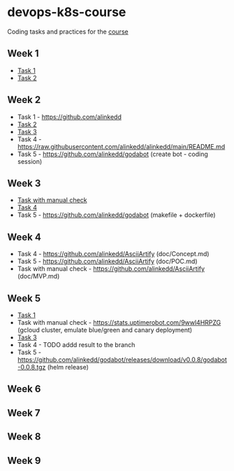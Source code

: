 # devops-k8s-course

Coding tasks and practices for the [course](https://prometheus.org.ua/prometheus-plus/devops_and_kubernetes/)

## Week 1

- [Task 1](https://github.com/alinkedd/devops-k8s-course/tree/module1-task1-script)
- [Task 2](https://github.com/alinkedd/devops-k8s-course/tree/module1-task2-build-ship-run)

## Week 2

- Task 1 - https://github.com/alinkedd
- [Task 2](https://github.com/alinkedd/devops-k8s-course/tree/module2-task2-challenge)
- [Task 3](https://github.com/alinkedd/devops-k8s-course/tree/module2-task3-git-cherry-pick)
- Task 4 - https://raw.githubusercontent.com/alinkedd/alinkedd/main/README.md
- Task 5 - https://github.com/alinkedd/godabot (create bot - coding session)

## Week 3

- [Task with manual check](https://github.com/alinkedd/devops-k8s-course/tree/module3-task-manual-runc-network)
- [Task 4](https://github.com/alinkedd/devops-k8s-course/tree/module3-task4-dive)
- Task 5 - https://github.com/alinkedd/godabot (makefile + dockerfile)

## Week 4

- Task 4 - https://github.com/alinkedd/AsciiArtify (doc/Concept.md)
- Task 5 - https://github.com/alinkedd/AsciiArtify (doc/POC.md)
- Task with manual check - https://github.com/alinkedd/AsciiArtify (doc/MVP.md)

## Week 5

- [Task 1](https://github.com/alinkedd/devops-k8s-course/tree/module5-task1-kubeplugin)
- Task with manual check - https://stats.uptimerobot.com/9wwl4HRPZG (gcloud cluster, emulate blue/green and canary deployment)
- [Task 3](https://github.com/alinkedd/devops-k8s-course/tree/module5-task3-yml-prompts)
- Task 4 - TODO addd result to the branch
- Task 5 - https://github.com/alinkedd/godabot/releases/download/v0.0.8/godabot-0.0.8.tgz (helm release)

## Week 6

## Week 7

## Week 8

## Week 9
